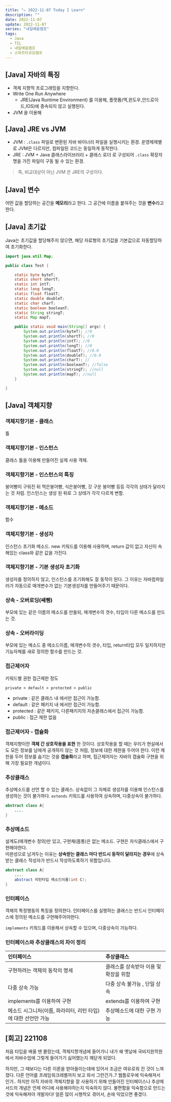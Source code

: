 ```yaml
---
title: "✏️ 2022-11-07 Today I Learn"
description: ""
date: 2022-11-07
update: 2022-11-07
series: "내일배움캠프"
tags:
  - Java
  - TIL
  - 내일배움캠프
  - 스파르타코딩캠프
---
```


## [Java] 자바의 특징

- 객제 지향적 프로그래밍을 지향한다.
- Write One Run Anywhere
  - JRE(Java Runtime Environment) 를 이용해, 플랫폼(맥,윈도우,안드로이드,IOS)에 종속되지 않고 실행된다.
- JVM 을 이용해

## [Java] JRE vs JVM

- JVM : `.class` 파일로 변환된 자바 바이너리 파일을 실행시키는 환경. 운영체제별로 JVM은 다르지만, 컴파일된 코드는 동일하게 동작한다.
- JRE : JVM + Java 클래스라이브러리 + 클래스 로더 로 구성되어 `.class` 확장자 명을 가진 파일이 구동 될 수 있는 환경.

> 즉, 비교대상이 아닌 JVM 은 JRE의 구성이다.

## [Java] 변수

어떤 값을 할당하는 공간을 **메모리**라고 한다. 그 공간에 이름을 붙혀주는 것을 **변수**라고 한다.

## [Java] 초기값

Java는 초기값을 할당해주지 않으면, 해당 자료형의 초기값을 기본값으로 자동할당하여 초기화한다.

```java
import java.util.Map;

public class Test {

	static byte byteT;
	static short shortT;
	static int intT;
	static long longT;
	static float floatT;
	static double doubleT;
	static char charT;
	static boolean booleanT;
	static String stringT;
	static Map mapT;

	public static void main(String[] args) {
		System.out.println(byteT); //0
		System.out.println(shortT); //0
		System.out.println(intT); //0
		System.out.println(longT); //0
		System.out.println(floatT); //0.0
		System.out.println(doubleT); //0.0
		System.out.println(charT); //
		System.out.println(booleanT); //false
		System.out.println(stringT); //null
		System.out.println(mapT); //null
	}

}
```

## [Java] 객체지향

### 객체지향기본 - 클래스

틀

### 객체지향기본 - 인스턴스

클래스 틀을 이용해 만들어진 실제 사용 객체.

### 객체지향기본 - 인스턴스의 특징

붕어빵이 구워진 뒤 먹은붕어빵, 식은붕어빵, 갓 구운 붕어빵 등등 각각의 상태가 달라지는 것 처럼. 인스턴스는 생성 된 뒤로 그 상태가 각각 다르게 변함.

### 객체지향기본 - 메소드

함수

### 객체지향기본 - 생성자

인스턴스 초기화 메소드. new 키워드를 이용해 사용하며, return 값이 없고 자신이 속해있는 class와 같은 값을 가진다.

### 객체지향기본 - 기본 생성자 초기화

생성자를 정의하지 않고, 인스턴스를 초기화해도 잘 동작이 된다. 그 이유는 자바컴파일러가 자동으로 매개변수가 없는 기본생성자를 만들어주기 때문이다.

### 상속 - 오버로딩(쌔삥)

부모에 있는 같은 이름의 메소드를 만들되, 매개변수의 갯수, 타입이 다른 메소드를 만드는 것.

### 상속 - 오버라이딩

부모에 있는 메소드 중 메소드이름, 매개변수의 갯수, 타입, return타입 모두 일치하지만 기능자체를 새로 정의한 함수를 만드는 것.

### 접근제어자

키워드별 권한 접근제한 정도

```
private > default > protected > public
```

- private : 같은 클래스 내 에서만 접근이 가능함.
- default : 같은 패키지 내 에서만 접근이 가능함.
- protected : 같은 패키지, 다른패키지의 자손클래스에서 접근이 가능함.
- public : 접근 제한 없음

### 접근제어자 - 캡슐화

객체지향이란 **객체 간 상호작용을 표현** 한 것이다. 상호작용을 할 때는 우리가 현실에서도 모든 정보를 남에게 공개하지 않는 것 처럼, 정보에 대한 제한을 두어야 한다. 이런 제한을 두어 정보를 숨기는 것을 **캡슐화**라고 하며, 접근제어자는 자바의 캡슐화 구현을 위해 가장 필요한 개념이다.

### 추상클래스

추상메소드를 선언 할 수 있는 클래스. 상속없이 그 자체로 생성자를 이용해 인스턴스를 생성하는 것이 불가하다.
`extends` 키워드를 사용하여 상속하며, 다중상속이 불가하다.

```java
abstract class A{
    ....
}
```

### 추상메소드

설계도(매개변수 정의)만 있고, 구현체(몸통)은 없는 메소드. 구현은 자식클래스에서 구현해야한다.  
미완성으로 남겨두는 이유는 **상속받는 클래스 마다 반드시 동작이 달라지는 경우**에 상속받는 클래스 작성자가 반드시 작성하도록하기 위함입니다.

```java
abstract class A{
    ....
    abstract 리턴타입 메소드이름(int C);
}
```

### 인터페이스

객체의 특정행동의 특징을 정의한다. 인터페이스를 실행하는 클래스는 반드시 인터페이스에 정의된 메소드를 구현해주어야한다.

`implements` 키워드를 이용해서 상속할 수 있으며, 다중상속이 가능하다.

### 인터페이스와 추상클래스의 차이 정리

| 인터페이스                                                    | 추상클래스                            |
| :------------------------------------------------------------ | :------------------------------------ |
| 구현하려는 객체의 동작의 명세                                 | 클래스를 상속받아 이용 및 확장을 위함 |
| 다중 상속 가능                                                | 다중 상속 불가능 , 단일 상속          |
| implements를 이용하여 구현                                    | extends를 이용하여 구현               |
| 메소드 시그니처(이름, 파라미터, 리턴 타입)에 대한 선언만 가능 | 추상메소드에 대한 구현 가능           |

## [회고] 221108

처음 타입을 배울 땐 몰랐는데, 객체지향개념에 들어가니 내가 왜 옛날에 국비지원학원에서 자바수업에 그렇게 들어가기 싫어했는지 꺠닫게 되었다.

하지만, 그 때보다는 다른 이론을 받아들이는데에 있어서 조금은 여유로워 진 것이 느껴졌다. 다른 언어를 프레임워크레벨까지 보고 와서 그런건가..? 웹플로우에 익숙해져서 인가.. 하지만 아직 자바의 객체지향을 잘 사용하기 위해 만들어진 인터페이스나 추상메서드의 개념은 언제 어디에 사용해야하는지 익숙하지 않다. 불편함을 익숙함으로 만드는 것에 익숙해져야 개발자다! 얼른 많이 시행착오 겪어서, 손에 익었으면 좋겠다.
